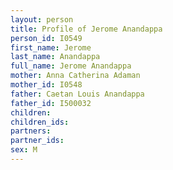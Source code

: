 ```yaml
---
layout: person
title: Profile of Jerome Anandappa
person_id: I0549
first_name: Jerome
last_name: Anandappa
full_name: Jerome Anandappa
mother: Anna Catherina Adaman
mother_id: I0548
father: Caetan Louis Anandappa
father_id: I500032
children:
children_ids:
partners:
partner_ids:
sex: M
---
```


